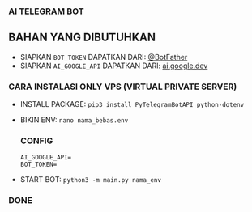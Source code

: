 ### AI TELEGRAM BOT
   ## BAHAN YANG DIBUTUHKAN 
   - SIAPKAN `BOT_TOKEN` DAPATKAN DARI: [@BotFather](httts://t.me/BotFather)
   - SIAPKAN `AI_GOOGLE_API` DAPATKAN DARI: [ai.google.dev](https://ai.google.dev)

### CARA INSTALASI ONLY VPS (VIRTUAL PRIVATE SERVER)
   - INSTALL PACKAGE: `pip3 install PyTelegramBotAPI python-dotenv`
   - BIKIN ENV: `nano nama_bebas.env`
      ### CONFIG
         
         AI_GOOGLE_API=
         BOT_TOKEN=
         
   - START BOT: `python3 -m main.py nama_env`

### DONE
